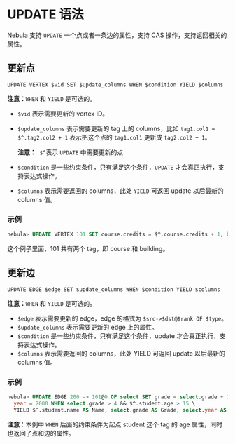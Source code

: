 # UPDATE 语法

Nebula 支持 `UPDATE` 一个点或者一条边的属性，支持 CAS 操作，支持返回相关的属性。

## 更新点

```
UPDATE VERTEX $vid SET $update_columns WHEN $condition YIELD $columns
```

**注意：**`WHEN` 和 `YIELD` 是可选的。

- `$vid` 表示需要更新的 vertex ID。
- `$update_columns` 表示需要更新的 tag 上的 columns，比如 `tag1.col1 = $^.tag2.col2 + 1` 表示把这个点的 `tag1.col1` 更新成 `tag2.col2 + 1`。

    **注意：**  `$^`表示 `UPDATE` 中需要更新的点

- `$condition` 是一些约束条件，只有满足这个条件，`UPDATE` 才会真正执行，支持表达式操作。
- `$columns` 表示需要返回的 columns，此处 `YIELD` 可返回 update 以后最新的 columns 值。

### 示例

```sql
nebula> UPDATE VERTEX 101 SET course.credits = $^.course.credits + 1, building.name = "No8" WHEN $^.course.name == "Math" && $^.course.credits > 2 YIELD $^.course.name AS Name, $^.course.credits AS Credits, $^.building.name
```

这个例子里面，101 共有两个 tag，即 course 和 building。

## 更新边

```
UPDATE EDGE $edge SET $update_columns WHEN $condition YIELD $columns
```

**注意：**`WHEN` 和 `YIELD` 是可选的。

- `$edge` 表示需要更新的 edge，edge 的格式为 `$src->$dst@$rank OF $type`。
- `$update_columns` 表示需要更新的 edge 上的属性。
- `$condition` 是一些约束条件，只有满足这个条件，update 才会真正执行，支持表达式操作。
- `$columns` 表示需要返回的 columns，此处 YIELD 可返回 update 以后最新的 columns 值。

### 示例

```sql
nebula> UPDATE EDGE 200 -> 101@0 OF select SET grade = select.grade + 1, \
  year = 2000 WHEN select.grade > 4 && $^.student.age > 15 \
  YIELD $^.student.name AS Name, select.grade AS Grade, select.year AS Year
```

**注意**：本例中 `WHEN` 后面的约束条件为起点 student 这个 tag 的 age 属性，同时也返回了点和边的属性。
